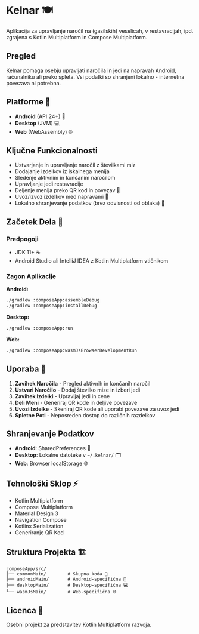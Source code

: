 # Kelnar 🍽️

Aplikacija za upravljanje naročil na (gasilskih) veselicah, v restavracijah, ipd. zgrajena s Kotlin Multiplatform in Compose Multiplatform.

## Pregled

Kelnar pomaga osebju upravljati naročila in jedi na napravah Android, računalniku ali preko spleta. Vsi podatki so shranjeni lokalno - internetna povezava ni potrebna.

## Platforme 📱

- **Android** (API 24+) 🤖
- **Desktop** (JVM) 💻
- **Web** (WebAssembly) 🌐

## Ključne Funkcionalnosti

- Ustvarjanje in upravljanje naročil z številkami miz
- Dodajanje izdelkov iz iskalnega menija
- Sledenje aktivnim in končanim naročilom
- Upravljanje jedi restavracije
- Deljenje menija preko QR kod in povezav 📲
- Uvoz/izvoz izdelkov med napravami 🔄
- Lokalno shranjevanje podatkov (brez odvisnosti od oblaka) 💾

## Začetek Dela 🚀

### Predpogoji

- JDK 11+ ☕
- Android Studio ali IntelliJ IDEA z Kotlin Multiplatform vtičnikom

### Zagon Aplikacije

**Android:**
```bash
./gradlew :composeApp:assembleDebug
./gradlew :composeApp:installDebug
```

**Desktop:**
```bash
./gradlew :composeApp:run
```

**Web:**
```bash
./gradlew :composeApp:wasmJsBrowserDevelopmentRun
```

## Uporaba 📖

1. **Zavihek Naročila** - Pregled aktivnih in končanih naročil
2. **Ustvari Naročilo** - Dodaj številko mize in izberi jedi
3. **Zavihek Izdelki** - Upravljaj jedi in cene
4. **Deli Meni** - Generiraj QR kode in deljive povezave
5. **Uvozi Izdelke** - Skeniraj QR kode ali uporabi povezave za uvoz jedi
6. **Spletne Poti** - Neposreden dostop do različnih razdelkov

## Shranjevanje Podatkov

- **Android**: SharedPreferences 📱
- **Desktop**: Lokalne datoteke v `~/.kelnar/` 🗂️
- **Web**: Browser localStorage 🌐

## Tehnološki Sklop ⚡

- Kotlin Multiplatform
- Compose Multiplatform
- Material Design 3
- Navigation Compose
- Kotlinx Serialization
- Generiranje QR Kod

## Struktura Projekta 🏗️

```
composeApp/src/
├── commonMain/        # Skupna koda 🔗
├── androidMain/       # Android-specifična 🤖
├── desktopMain/       # Desktop-specifična 💻
└── wasmJsMain/        # Web-specifična 🌐
```

## Licenca 📝

Osebni projekt za predstavitev Kotlin Multiplatform razvoja.
